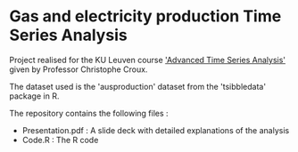# Gas and electricity production Time Series Analysis
Project realised for the KU Leuven course ['Advanced Time Series Analysis'](https://onderwijsaanbod.kuleuven.be/syllabi/e/D0M63BE.htm#activetab=doelstellingen_idp3278528) given by Professor Christophe Croux.

The dataset used is the 'ausproduction' dataset from the 'tsibbledata' package in R.

The repository contains the following files :
- Presentation.pdf : A slide deck with detailed explanations of the analysis
- Code.R : The R code
